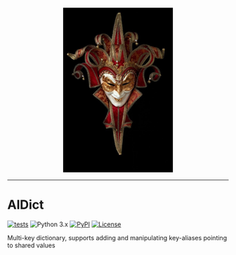 <p align="center">
  <img src="https://github.com/kaliv0/aldict/blob/main/assets/alter-ego.jpg?raw=true" width="250" alt="Alter Ego">
</p>

---

# AlDict

[![tests](https://img.shields.io/github/actions/workflow/status/kaliv0/aldict/ci.yml)](https://github.com/kaliv0/aldict/actions/workflows/ci.yml)
![Python 3.x](https://img.shields.io/badge/python-^3.11-blue?style=flat-square&logo=Python&logoColor=white)
[![PyPI](https://img.shields.io/pypi/v/aldict.svg)](https://pypi.org/project/aldict/)
[![License](https://img.shields.io/badge/License-MIT-yellow?style=flat-square)](https://github.com/kaliv0/aldict/blob/main/LICENSE)

Multi-key dictionary, supports adding and manipulating key-aliases pointing to shared values